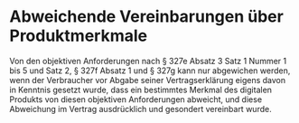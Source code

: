 # Abweichende Vereinbarungen über Produktmerkmale

Von den objektiven Anforderungen nach § 327e Absatz 3 Satz 1 Nummer 1 bis 5 und Satz 2, § 327f Absatz 1 und § 327g kann nur abgewichen werden, wenn der Verbraucher vor Abgabe seiner Vertragserklärung eigens davon in Kenntnis gesetzt wurde, dass ein bestimmtes Merkmal des digitalen Produkts von diesen objektiven Anforderungen abweicht, und diese Abweichung im Vertrag ausdrücklich und gesondert vereinbart wurde. 

